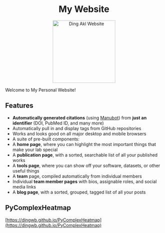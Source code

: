 <h1 align="center">My Website</h1>
<p align="center">
<img height="200" src="akl.png" alt="Ding Akl Website">
</p>
Welcome to My Personal Website!

## Features

- **Automatically generated citations** (using [Manubot](https://manubot.org)) from **just an identifier** (DOI, PubMed ID, and many more)
- Automatically pull in and display tags from GitHub repositories
- Works and looks good on all major desktop and mobile browsers
- A suite of pre-built components:
- A **home page**, where you can highlight the most important things that make your lab special
- A **publication page**, with a sorted, searchable list of all your published works
- A **tools page**, where you can show off your software, datasets, or other useful things
- A **team** page, compiled automatically from individual members
- Individual **team member pages** with bios, assignable roles, and social media links
- A **blog page**, with a sorted, grouped, tagged list of all your posts

## PyComplexHeatmap
[https://dingwb.github.io/PyComplexHeatmap](https://dingwb.github.io/PyComplexHeatmap)
